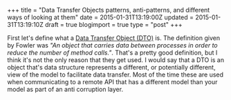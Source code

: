 +++
title = "Data Transfer Objects patterns, anti-patterns, and different ways of looking at them"
date = 2015-01-31T13:19:00Z
updated = 2015-01-31T13:19:10Z
draft = true
blogimport = true 
type = "post"
+++

<p>First let's define what a <a href="http://martinfowler.com/eaaCatalog/dataTransferObject.html">Data Transfer Object (DTO)</a> is. The definition given by Fowler was <em>"An object that carries data between processes in order to reduce the number of method calls."</em>. That's a pretty good definition, but I think it's not the only reason that they get used. I would say that a DTO is an object that's data structure represents a different, or potentially different, view of the model to facilitate data transfer. Most of the time these are used when communicating to a remote API that has a different model than your model as part of an anti corruption layer. </p>
